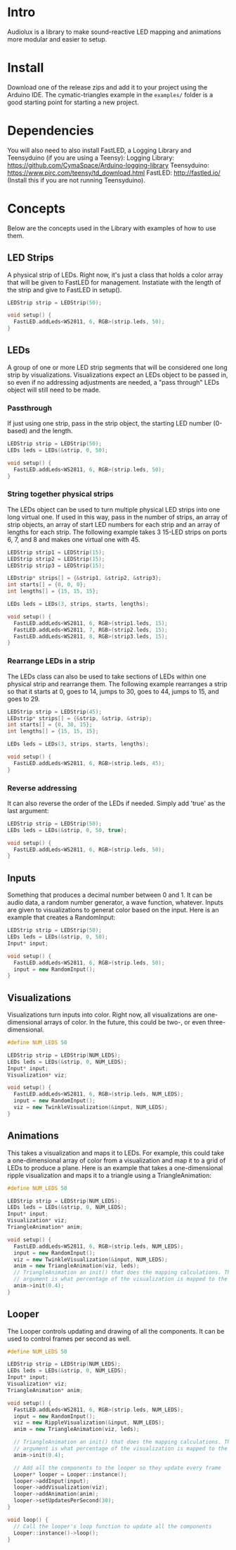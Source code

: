 # Intro
Audiolux is a library to make sound-reactive LED mapping and animations more modular and easier to
setup.

# Install
Download one of the release zips and add it to your project using the Arduino
IDE.  The cymatic-triangles example in the `examples/` folder is a good starting
point for starting a new project.

# Dependencies
You will also need to also install FastLED, a Logging Library and Teensyduino (if you are using a Teensy): 
Logging Library: https://github.com/CymaSpace/Arduino-logging-library
Teensyduino: https://www.pjrc.com/teensy/td_download.html
FastLED: http://fastled.io/ (Install this if you are not running Teensyduino).

# Concepts
Below are the concepts used in the Library with examples of how to use them.

## LED Strips
A physical strip of LEDs. Right now, it's just a class that holds a color array
that will be given to FastLED for management.  Instatiate with the length of
the strip and give to FastLED in setup().

```cpp
LEDStrip strip = LEDStrip(50);

void setup() {
  FastLED.addLeds<WS2811, 6, RGB>(strip.leds, 50);
}
```

## LEDs
A group of one or more LED strip segments that will be considered one long
strip by visualizations.  Visualizations expect an LEDs object to be passed in,
so even if no addressing adjustments are needed, a "pass through" LEDs object
will still need to be made.

### Passthrough
If just using one strip, pass in the strip object, the starting LED number
(0-based) and the length.

```cpp
LEDStrip strip = LEDStrip(50);
LEDs leds = LEDs(&strip, 0, 50);

void setup() {
  FastLED.addLeds<WS2811, 6, RGB>(strip.leds, 50);
}
```

### String together physical strips
The LEDs object can be used to turn multiple physical LED strips into one long
virtual one.  If used in this way, pass in the number of strips, an array of
strip objects, an array of start LED numbers for each strip and an array of
lengths for each strip.  The following example takes 3 15-LED strips on ports
6, 7, and 8 and makes one virtual one with 45.

```cpp
LEDStrip strip1 = LEDStrip(15);
LEDStrip strip2 = LEDStrip(15);
LEDStrip strip3 = LEDStrip(15);

LEDstrip* strips[] = {&strip1, &strip2, &strip3};
int starts[] = {0, 0, 0};
int lengths[] = {15, 15, 15};

LEDs leds = LEDs(3, strips, starts, lengths);

void setup() {
  FastLED.addLeds<WS2811, 6, RGB>(strip1.leds, 15);
  FastLED.addLeds<WS2811, 7, RGB>(strip2.leds, 15);
  FastLED.addLeds<WS2811, 8, RGB>(strip3.leds, 15);
}
```

### Rearrange LEDs in a strip
The LEDs class can also be used to take sections of LEDs within one physical
strip and rearrange them.  The following example rearranges a strip so that it
starts at 0, goes to 14, jumps to 30, goes to 44, jumps to 15, and goes to 29.

```cpp
LEDStrip strip = LEDStrip(45);
LEDstrip* strips[] = {&strip, &strip, &strip};
int starts[] = {0, 30, 15};
int lengths[] = {15, 15, 15};

LEDs leds = LEDs(3, strips, starts, lengths);

void setup() {
  FastLED.addLeds<WS2811, 6, RGB>(strip.leds, 45);
}
```

### Reverse addressing
It can also reverse the order of the LEDs if needed.  Simply add 'true' as the
last argument:

```cpp
LEDStrip strip = LEDStrip(50);
LEDs leds = LEDs(&strip, 0, 50, true);

void setup() {
  FastLED.addLeds<WS2811, 6, RGB>(strip.leds, 50);
}
```

## Inputs
Something that produces a decimal number between 0 and 1.  It can be audio
data, a random number generator, a wave function, whatever.  Inputs are given
to visualizations to generat color based on the input.  Here is an example that
creates a RandomInput:

```cpp
LEDStrip strip = LEDStrip(50);
LEDs leds = LEDs(&strip, 0, 50);
Input* input;

void setup() {
  FastLED.addLeds<WS2811, 6, RGB>(strip.leds, 50);
  input = new RandomInput();
}
```

## Visualizations
Visualizations turn inputs into color.  Right now, all visualizations are
one-dimensional arrays of color.  In the future, this could be two-, or even
three-dimensional.

```cpp
#define NUM_LEDS 50

LEDStrip strip = LEDStrip(NUM_LEDS);
LEDs leds = LEDs(&strip, 0, NUM_LEDS);
Input* input;
Visualization* viz;

void setup() {
  FastLED.addLeds<WS2811, 6, RGB>(strip.leds, NUM_LEDS);
  input = new RandomInput();
  viz = new TwinkleVisualization(&input, NUM_LEDS);
}
```

## Animations
This takes a visualization and maps it to LEDs. For example, this could take a
one-dimensional array of color from a visualization and map it to a grid of
LEDs to produce a plane.  Here is an example that takes a one-dimensional
ripple visualization and maps it to a triangle using a TriangleAnimation:

```cpp
#define NUM_LEDS 50

LEDStrip strip = LEDStrip(NUM_LEDS);
LEDs leds = LEDs(&strip, 0, NUM_LEDS);
Input* input;
Visualization* viz;
TriangleAnimation* anim;

void setup() {
  FastLED.addLeds<WS2811, 6, RGB>(strip.leds, NUM_LEDS);
  input = new RandomInput();
  viz = new TwinkleVisualization(&input, NUM_LEDS);
  anim = new TriangleAnimation(viz, leds);
  // TriangleAnimation an init() that does the mapping calculations. The
  // argument is what percentage of the visualization is mapped to the triangle.
  anim->init(0.4);
}
```

## Looper
The Looper controls updating and drawing of all the components.  It can be
used to control frames per second as well.

```cpp
#define NUM_LEDS 50

LEDStrip strip = LEDStrip(NUM_LEDS);
LEDs leds = LEDs(&strip, 0, NUM_LEDS);
Input* input;
Visualization* viz;
TriangleAnimation* anim;

void setup() {
  FastLED.addLeds<WS2811, 6, RGB>(strip.leds, NUM_LEDS);
  input = new RandomInput();
  viz = new RippleVisualization(&input, NUM_LEDS);
  anim = new TriangleAnimation(viz, leds);

  // TriangleAnimation an init() that does the mapping calculations. The
  // argument is what percentage of the visualization is mapped to the triangle.
  anim->init(0.4);

  // Add all the components to the looper so they update every frame
  Looper* looper = Looper::instance();
  looper->addInput(input);
  looper->addVisualization(viz);
  looper->addAnimation(anim);
  looper->setUpdatesPerSecond(30);
}

void loop() {
  // Call the looper's loop function to update all the components
  Looper::instance()->loop();
}
```
